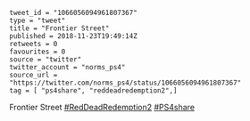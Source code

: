 ```
tweet_id = "1066056094961807367"
type = "tweet"
title = "Frontier Street"
published = 2018-11-23T19:49:14Z
retweets = 0
favourites = 0
source = "twitter"
twitter_account = "norms_ps4"
source_url = "https://twitter.com/norms_ps4/status/1066056094961807367"
tag = [ "ps4share", "reddeadredemption2",]
```

Frontier Street [#RedDeadRedemption2](/tags/reddeadredemption2/) [#PS4share](/tags/ps4share/)

<p class='image'><img src='http://mnf.m17s.net/2018/11/23/DstkXblX4AAvoBP.jpg' alt=''></p>


